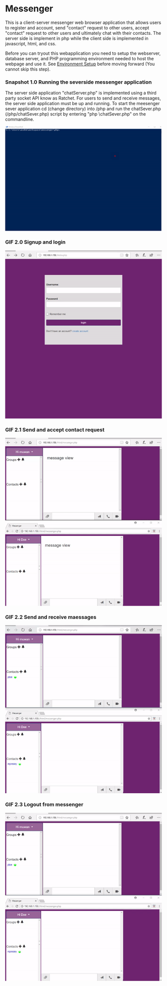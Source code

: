 # Messenger

This is a client-server messenger web browser application that allows users to register and account, send "contact" request to other users, accept "contact" request to other users and ultimately chat with their contacts. The server side is implement in php while the client side is implemented in javascript, html, and css. 

Before you can tryout this webapplication you need to setup the webserver, database server, and PHP programming environment needed to host the webpage and use it. See [Environment Setup](https://github.com/prestech/messenger/blob/master/docs/Environment%20Setup.md) before moving forward (You cannot skip this step). 

### Snapshot 1.0 Running the severside messenger application  
The server side application "chatServer.php" is implemented using a third party socket API know as Ratchet. For users to send and receive messages, the server side application must be up and running. 
To start the meesenger sever application cd (change directory) into /php and run the chatSever.php (/php/chatSever.php) script by entering "php \chatSever.php" on the commandline. 

![alt text](https://github.com/prestech/messenger/blob/master/docs/snapshot/server.gif "Description goes here")


### GIF 2.0 Signup and login 
![alt text](https://github.com/prestech/messenger/blob/master/docs/snapshot/login.gif "Description goes here")

### GIF 2.1 Send and accept contact request 
![alt text](https://github.com/prestech/messenger/blob/master/docs/snapshot/contact_request.gif "Description goes here")

### GIF 2.2 Send and receive maessages
![alt text](https://github.com/prestech/messenger/blob/master/docs/snapshot/messaging.gif "Description goes here")

### GIF 2.3 Logout from messenger
![alt text](https://github.com/prestech/messenger/blob/master/docs/snapshot/signout.gif "Description goes here")

 
